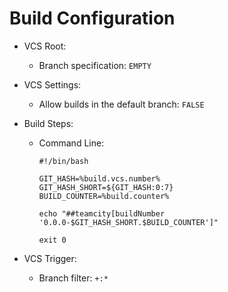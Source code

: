 # Build Configuration

- VCS Root:
  - Branch specification: `EMPTY`
- VCS Settings:
  - Allow builds in the default branch: `FALSE`
- Build Steps:
  - Command Line:
  
    ```
    #!/bin/bash

    GIT_HASH=%build.vcs.number%
    GIT_HASH_SHORT=${GIT_HASH:0:7}
    BUILD_COUNTER=%build.counter%

    echo "##teamcity[buildNumber '0.0.0-$GIT_HASH_SHORT.$BUILD_COUNTER']"

    exit 0
    ```

- VCS Trigger:
  - Branch filter: `+:*`
